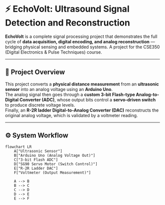 # ⚡ EchoVolt: Ultrasound Signal Detection and Reconstruction

**EchoVolt** is a complete signal processing project that demonstrates the full cycle of **data acquisition, digital encoding, and analog reconstruction** — bridging physical sensing and embedded systems.
A project for the CSE350 (Digital Electronics & Pulse Techniques) course.

---

## 🎯 Project Overview

This project converts a **physical distance measurement** from an **ultrasonic sensor** into an analog voltage using an **Arduino Uno**.  
The analog signal then goes through a **custom 3-bit Flash-type Analog-to-Digital Converter (ADC)**, whose output bits control a **servo-driven switch** to produce discrete voltage levels.  
Finally, an **R-2R ladder Digital-to-Analog Converter (DAC)** reconstructs the original analog voltage, which is validated by a voltmeter reading.

---

## ⚙️ System Workflow

```mermaid
flowchart LR
    A["Ultrasonic Sensor"]
    B["Arduino Uno (Analog Voltage Out)"]
    C["3-bit Flash ADC"]
    D["SG90 Servo Motor (Switch Control)"]
    E["R-2R Ladder DAC"]
    F["Voltmeter (Output Measurement)"]

    A --> B
    B --> C
    C --> D
    D --> E
    E --> F
